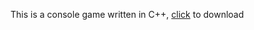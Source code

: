 <p>This is a console game written in C++, <a href="https://github.com/Vasil228c/Life/raw/refs/heads/master/Life.exe"> click</a> to download</p>
